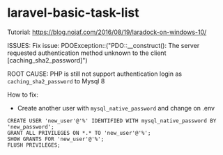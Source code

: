 # laravel-basic-task-list

Tutorial: https://blog.nojaf.com/2016/08/19/laradock-on-windows-10/

ISSUES:
Fix issue: PDOException::("PDO::__construct(): The server requested authentication method unknown to the client [caching_sha2_password]")

ROOT CAUSE: PHP is still not support authentication login as `caching_sha2_password` to Mysql 8

How to fix:
- Create another user with `mysql_native_password` and change on .env
```
CREATE USER 'new_user'@'%' IDENTIFIED WITH mysql_native_password BY 'new_password';
GRANT ALL PRIVILEGES ON *.* TO 'new_user'@'%';
SHOW GRANTS FOR 'new_user'@'%';
FLUSH PRIVILEGES;
```
